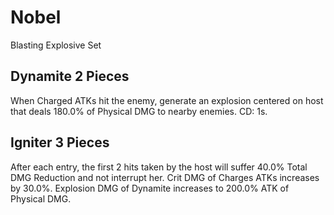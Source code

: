 # Nobel

Blasting Explosive Set

## Dynamite 2 Pieces

When Charged ATKs hit the enemy, generate an explosion centered on host that deals 180.0% of Physical DMG to nearby enemies. CD: 1s.

## Igniter 3 Pieces

After each entry, the first 2 hits taken by the host will suffer 40.0% Total DMG Reduction and not interrupt her. Crit DMG of Charges ATKs increases by 30.0%. Explosion DMG of Dynamite increases to 200.0% ATK of Physical DMG.